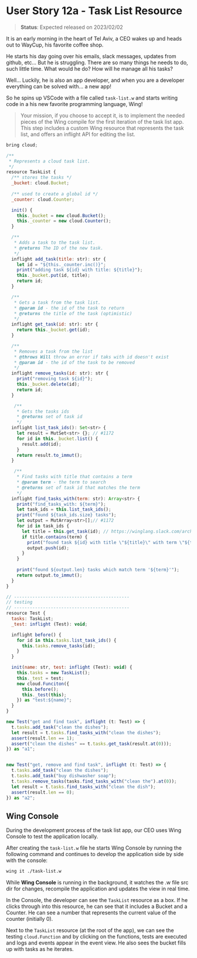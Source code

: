 # User Story 12a - Task List Resource

> **Status**: Expected released on 2023/02/02

It is an early morning in the heart of Tel Aviv, a CEO wakes up and heads out to WayCup, his favorite coffee shop.

He starts his day going over his emails, slack messages, updates from github, etc... But he is struggling. There are
so many things he needs to do, such little time. What would he do? How will he manage all his tasks?

Well... Luckily, he is also an app developer, and when you are a developer everything can be solved with... a new app!

So he spins up VSCode with a file called `task-list.w` and starts writing code in a his new favorite
programming language, Wing!

> Your mission, if you choose to accept it, is to implement the needed pieces of the Wing compile
> for the first iteration of the task list app. This step includes a custom Wing resource that
> represents the task list, and offers an inflight API for editing the list.

```js
bring cloud;

/**
 * Represents a cloud task list.
 */
resource TaskList {
  /** stores the tasks */
  _bucket: cloud.Bucket;
  
  /** used to create a global id */
  _counter: cloud.Counter;

  init() {
    this._bucket = new cloud.Bucket();
    this._counter = new cloud.Counter();
  }

  /** 
   * Adds a task to the task list.
   * @returns The ID of the new task.
   */
  inflight add_task(title: str): str {
    let id = "${this._counter.inc()}";
    print("adding task ${id} with title: ${title}");
    this._bucket.put(id, title);
    return id;
  }

  /** 
   * Gets a task from the task list.
   * @param id - the id of the task to return
   * @returns the title of the task (optimistic)
   */
  inflight get_task(id: str): str {
    return this._bucket.get(id);
  }

  /** 
   * Removes a task from the list
   * @throws Will throw an error if taks with id doesn't exist
   * @param id - the id of the task to be removed
   */
  inflight remove_tasks(id: str): str {
    print("removing task ${id}");
    this._bucket.delete(id);
    return id;
  }

   /** 
    * Gets the tasks ids 
    * @returns set of task id
    */
  inflight list_task_ids(): Set<str> {
    let result = MutSet<str> {}; // #1172
    for id in this._bucket.list() {
      result.add(id);
    }
    return result.to_immut();
  }

   /** 
    * Find tasks with title that contains a term
    * @param term - the term to search
    * @returns set of task id that matches the term
    */
  inflight find_tasks_with(term: str): Array<str> {
    print("find_tasks_with: ${term}");
    let task_ids = this.list_task_ids();
    print("found ${task_ids.size} tasks");
    let output = MutArray<str>[];// #1172
    for id in task_ids {
      let title = this.get_task(id); // https://winglang.slack.com/archives/C047QFSUL5R/p1674549602212669
      if title.contains(term) { 
        print("found task ${id} with title \"${title}\" with term \"${term}\"");
        output.push(id);
      }
    }
    
    print("found ${output.len} tasks which match term '${term}'");
    return output.to_immut();
  }
}

// --------------------------------------------
// testing
// --------------------------------------------
resource Test {
  tasks: TaskList; 
  _test: inflight (Test): void;

  inflight before() {
    for id in this.tasks.list_task_ids() {
      this.tasks.remove_tasks(id);
    }
  }

  init(name: str, test: inflight (Test): void) {
    this.tasks = new TaskList();
    this._test = test;
    new cloud.Funciton({
      this.before();
      this._test(this);
    }) as "test:${name}";
  }
}

new Test("get and find task", inflight (t: Test) => {
  t.tasks.add_task("clean the dishes");
  let result = t.tasks.find_tasks_with("clean the dishes");
  assert(result.len == 1);
  assert("clean the dishes" == t.tasks.get_task(result.at(0)));
}) as "a1";


new Test("get, remove and find task", inflight (t: Test) => {
  t.tasks.add_task("clean the dishes");
  t.tasks.add_task("buy dishwasher soap");
  t.tasks.remove_tasks(tasks.find_tasks_with("clean the").at(0));
  let result = t.tasks.find_tasks_with("clean the dish");
  assert(result.len == 0);
}) as "a2";
```

## Wing Console

During the development process of the task list app, our CEO uses Wing Console to test the application locally.

After creating the `task-list.w` file he starts Wing Console by running the following command and continues to 
develop the application side by side with the console:

```sh
wing it ./task-list.w
``` 

While **Wing Console** is running in the background, it watches the .w file src dir for changes, 
recompile the application and updates the view in real time.

In the Console, the developer can see the `TaskList` resource as a box. If he clicks through into
this resource, he can see that it includes a Bucket and a Counter. He can see a number
that represents the current value of the counter (initially 0).

Next to the `TaskList` resource (at the root of the app), we can see the testing `cloud.Function` and
by clicking on the functions, tests are executed and logs and events appear in the event view.
He also sees the bucket fills up with tasks as he iterates.
